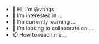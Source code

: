 - 👋 Hi, I’m @vhhgs
- 👀 I’m interested in ...
- 🌱 I’m currently learning ...
- 💞️ I’m looking to collaborate on ...
- 📫 How to reach me ...

<!---
vhhgs/vhhgs is a ✨ special ✨ repository because its `README.md` (this file) appears on your GitHub profile.
You can click the Preview link to take a look at your changes.
--->
